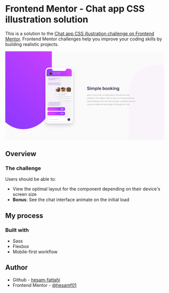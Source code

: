 # Frontend Mentor - Chat app CSS illustration solution

This is a solution to the [Chat app CSS illustration challenge on Frontend Mentor](https://www.frontendmentor.io/challenges/chat-app-css-illustration-O5auMkFqY). Frontend Mentor challenges help you improve your coding skills by building realistic projects.

![Screenshot - desktop](./design/screenshot%20-%20desktop.png)

## Overview

### The challenge

Users should be able to:

- View the optimal layout for the component depending on their device's screen size
- **Bonus**: See the chat interface animate on the initial load

## My process

### Built with

- Sass
- Flexbox
- Mobile-first workflow

## Author

- Github - [hesam-fattahi](https://github.com/hesam-fattahi)
- Frontend Mentor - [@hesamf01](https://www.frontendmentor.io/profile/hesamf01)

